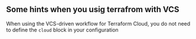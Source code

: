 ## Some hints when you usig terrafrom with VCS

When using the VCS-driven workflow for Terraform Cloud, you do not need to define the `cloud` block in your configuration
